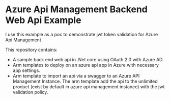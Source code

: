 # Azure Api Management Backend Web Api Example
I use this example as a poc to demonstrate jwt token validation for Azure Api Management

This repository contains:
<ul>
<li> A sample back end web api in .Net core using OAuth 2.0 with Azure AD. </li>
<li> Arm templates to deploy on an azure api app in Azure with necessary app settings. </li> 
<li> Arm template to import an api via a swagger to an Azure API Management Instance. The arm template add the api to the unlimited product (exist by default in azure api management instance) with the jwt validation policy.  </li> 
</ul>
